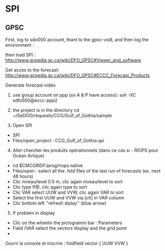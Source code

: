 # SPI
## GPSC

First, log to sdo000 account, thant to the gpsc-vis6, and then log the environment :

then load SPI :
http://www.gcpedia.gc.ca/wiki/DFO_GPSC#Viewer_and_software

Get acces to the forecast:
http://www.gcpedia.gc.ca/wiki/DFO_GPSC#ECCC_Forecast_Products

Generate forecast vidéo 

1) use group account on ppp (so A & P have access):
ssh -XC sdfo500@eccc-ppp2

2) the project is in the directory
cd ~/SeDOO/requests/CCG/Gulf_of_Gothia/sample

3) Open SPI
- SPI
- Files/open_project : CCG_Gulf_of_Gothia.spi

4) Aller chercher les produits opérationnels (dans ce cas si - RIOPS pour Océan Artique) 
- cd $CMCGRIDF/prog/riops.native
- Files/open : select all the .fstd files of the last run of forecasts (ex. next 48 hours)
- Clic niveau/level 0.5 m, clic again niveau/level to sort
- Clic type P@, clic again type to sort
- Clic VAR select UUW and VVW, clic again VAR to sort
- Select the first UUW and VVW via [ctl] in VAR column
- Clic bottom left ''refresh diplay'' (blue arrow)

5) If problem in display
- Clic on the wheelin the pictogramm bar : Parameters
- Field /VAR  select the vectors display and the grid point
-





Ouvrir la console et inscrire : fstdfield vector { UUW VVW }





